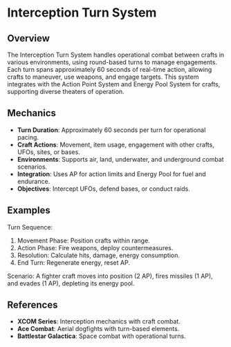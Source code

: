 # Interception Turn System

## Overview
The Interception Turn System handles operational combat between crafts in various environments, using round-based turns to manage engagements. Each turn spans approximately 60 seconds of real-time action, allowing crafts to maneuver, use weapons, and engage targets. This system integrates with the Action Point System and Energy Pool System for crafts, supporting diverse theaters of operation.

## Mechanics
- **Turn Duration**: Approximately 60 seconds per turn for operational pacing.
- **Craft Actions**: Movement, item usage, engagement with other crafts, UFOs, sites, or bases.
- **Environments**: Supports air, land, underwater, and underground combat scenarios.
- **Integration**: Uses AP for action limits and Energy Pool for fuel and endurance.
- **Objectives**: Intercept UFOs, defend bases, or conduct raids.

## Examples

Turn Sequence:
1. Movement Phase: Position crafts within range.
2. Action Phase: Fire weapons, deploy countermeasures.
3. Resolution: Calculate hits, damage, energy consumption.
4. End Turn: Regenerate energy, reset AP.

Scenario: A fighter craft moves into position (2 AP), fires missiles (1 AP), and evades (1 AP), depleting its energy pool.

## References
- **XCOM Series**: Interception mechanics with craft combat.
- **Ace Combat**: Aerial dogfights with turn-based elements.
- **Battlestar Galactica**: Space combat with operational turns.